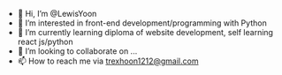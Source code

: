 - 👋 Hi, I’m @LewisYoon
- 👀 I’m interested in front-end development/programming with Python
- 🌱 I’m currently learning diploma of website development, self learning react js/python 
- 💞️ I’m looking to collaborate on ...
- 📫 How to reach me via trexhoon1212@gmail.com

<!---
LewisYoon/LewisYoon is a ✨ special ✨ repository because its `README.md` (this file) appears on your GitHub profile.
You can click the Preview link to take a look at your changes.
--->
